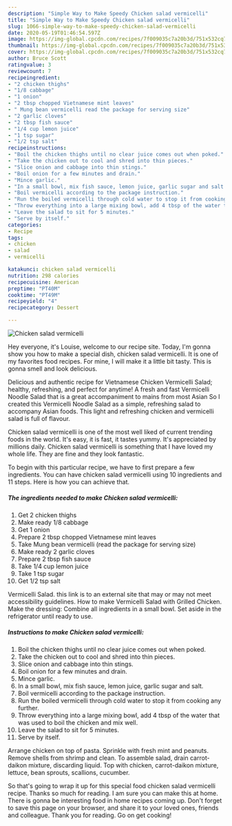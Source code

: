 ```yaml
---
description: "Simple Way to Make Speedy Chicken salad vermicelli"
title: "Simple Way to Make Speedy Chicken salad vermicelli"
slug: 1066-simple-way-to-make-speedy-chicken-salad-vermicelli
date: 2020-05-19T01:46:54.597Z
image: https://img-global.cpcdn.com/recipes/7f009035c7a20b3d/751x532cq70/chicken-salad-vermicelli-recipe-main-photo.jpg
thumbnail: https://img-global.cpcdn.com/recipes/7f009035c7a20b3d/751x532cq70/chicken-salad-vermicelli-recipe-main-photo.jpg
cover: https://img-global.cpcdn.com/recipes/7f009035c7a20b3d/751x532cq70/chicken-salad-vermicelli-recipe-main-photo.jpg
author: Bruce Scott
ratingvalue: 3
reviewcount: 7
recipeingredient:
- "2 chicken thighs"
- "1/8 cabbage"
- "1 onion"
- "2 tbsp chopped Vietnamese mint leaves"
- " Mung bean vermicelli read the package for serving size"
- "2 garlic cloves"
- "2 tbsp fish sauce"
- "1/4 cup lemon juice"
- "1 tsp sugar"
- "1/2 tsp salt"
recipeinstructions:
- "Boil the chicken thighs until no clear juice comes out when poked."
- "Take the chicken out to cool and shred into thin pieces."
- "Slice onion and cabbage into thin stings."
- "Boil onion for a few minutes and drain."
- "Mince garlic."
- "In a small bowl, mix fish sauce, lemon juice, garlic sugar and salt."
- "Boil vermicelli according to the package instruction."
- "Run the boiled vermicelli through cold water to stop it from cooking any further."
- "Throw everything into a large mixing bowl, add 4 tbsp of the water that was used to boil the chicken and mix well."
- "Leave the salad to sit for 5 minutes."
- "Serve by itself."
categories:
- Recipe
tags:
- chicken
- salad
- vermicelli

katakunci: chicken salad vermicelli 
nutrition: 298 calories
recipecuisine: American
preptime: "PT40M"
cooktime: "PT49M"
recipeyield: "4"
recipecategory: Dessert

---
```



![Chicken salad vermicelli](https://img-global.cpcdn.com/recipes/7f009035c7a20b3d/751x532cq70/chicken-salad-vermicelli-recipe-main-photo.jpg)

Hey everyone, it's Louise, welcome to our recipe site. Today, I'm gonna show you how to make a special dish, chicken salad vermicelli. It is one of my favorites food recipes. For mine, I will make it a little bit tasty. This is gonna smell and look delicious.

Delicious and authentic recipe for Vietnamese Chicken Vermicelli Salad; healthy, refreshing, and perfect for anytime! A fresh and fast Vermicelli Noodle Salad that is a great accompaniment to mains from most Asian So I created this Vermicelli Noodle Salad as a simple, refreshing salad to accompany Asian foods. This light and refreshing chicken and vermicelli salad is full of flavour.

Chicken salad vermicelli is one of the most well liked of current trending foods in the world. It's easy, it is fast, it tastes yummy. It's appreciated by millions daily. Chicken salad vermicelli is something that I have loved my whole life. They are fine and they look fantastic.


To begin with this particular recipe, we have to first prepare a few ingredients. You can have chicken salad vermicelli using 10 ingredients and 11 steps. Here is how you can achieve that.

<!--inarticleads1-->

##### The ingredients needed to make Chicken salad vermicelli:

1. Get 2 chicken thighs
1. Make ready 1/8 cabbage
1. Get 1 onion
1. Prepare 2 tbsp chopped Vietnamese mint leaves
1. Take  Mung bean vermicelli (read the package for serving size)
1. Make ready 2 garlic cloves
1. Prepare 2 tbsp fish sauce
1. Take 1/4 cup lemon juice
1. Take 1 tsp sugar
1. Get 1/2 tsp salt


Vermicelli Salad. this link is to an external site that may or may not meet accessibility guidelines. How to make Vermicelli Salad with Grilled Chicken. Make the dressing: Combine all ingredients in a small bowl. Set aside in the refrigerator until ready to use. 

<!--inarticleads2-->

##### Instructions to make Chicken salad vermicelli:

1. Boil the chicken thighs until no clear juice comes out when poked.
1. Take the chicken out to cool and shred into thin pieces.
1. Slice onion and cabbage into thin stings.
1. Boil onion for a few minutes and drain.
1. Mince garlic.
1. In a small bowl, mix fish sauce, lemon juice, garlic sugar and salt.
1. Boil vermicelli according to the package instruction.
1. Run the boiled vermicelli through cold water to stop it from cooking any further.
1. Throw everything into a large mixing bowl, add 4 tbsp of the water that was used to boil the chicken and mix well.
1. Leave the salad to sit for 5 minutes.
1. Serve by itself.


Arrange chicken on top of pasta. Sprinkle with fresh mint and peanuts. Remove shells from shrimp and clean. To assemble salad, drain carrot-daikon mixture, discarding liquid. Top with chicken, carrot-daikon mixture, lettuce, bean sprouts, scallions, cucumber. 

So that's going to wrap it up for this special food chicken salad vermicelli recipe. Thanks so much for reading. I am sure you can make this at home. There is gonna be interesting food in home recipes coming up. Don't forget to save this page on your browser, and share it to your loved ones, friends and colleague. Thank you for reading. Go on get cooking!
